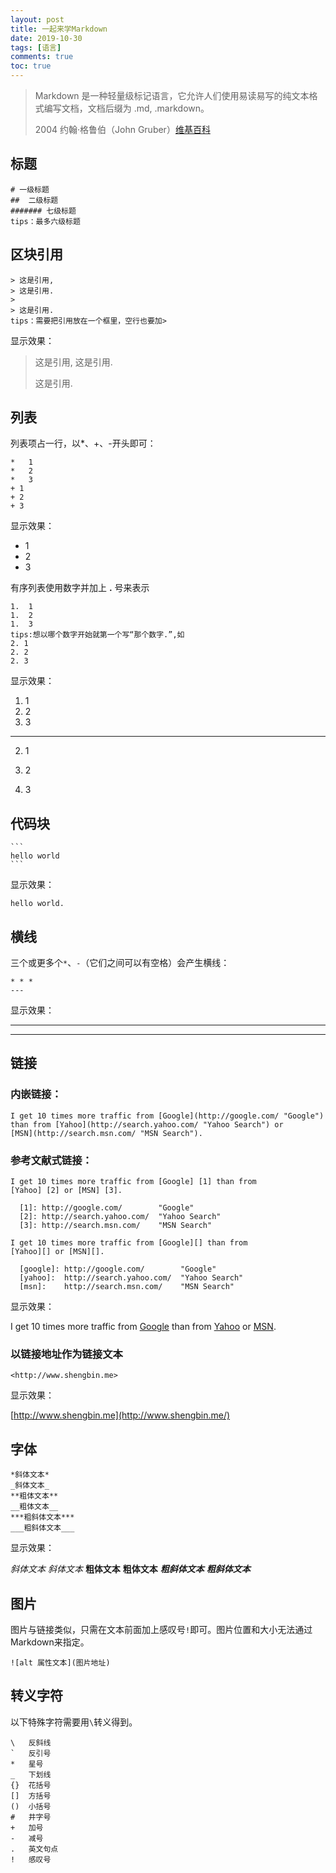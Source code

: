 ```yaml
---
layout: post
title: 一起来学Markdown
date: 2019-10-30
tags: [语言]
comments: true
toc: true
---
```




> Markdown 是一种轻量级标记语言，它允许人们使用易读易写的纯文本格式编写文档，文档后缀为 .md, .markdown。
>
> 2004	约翰·格鲁伯（John Gruber）[维基百科](https://zh.wikipedia.org/wiki/Markdown)



## 标题

```
# 一级标题
##  二级标题
####### 七级标题
tips：最多六级标题
```

## 区块引用

```
> 这是引用,
> 这是引用.
>
> 这是引用.
tips：需要把引用放在一个框里，空行也要加>
```

显示效果：

> 这是引用,
> 这是引用.
>
> 这是引用.

## 列表

列表项占一行，以*、+、-开头即可：

```
*   1
*   2
*   3
+ 1
+ 2
+ 3
```

显示效果：

*   1
*   2
*   3

有序列表使用数字并加上 **.** 号来表示

```
1.  1
1.  2
1.  3
tips:想以哪个数字开始就第一个写“那个数字.”,如
2. 1
2. 2
2. 3
```

显示效果：

1.  1
1.  2
1.  3

***

2. 1

3. 2

4. 3

   

## 代码块

```
​```
hello world
​```
```

显示效果：

```
hello world.
```

## 横线

三个或更多个`*`、`-`（它们之间可以有空格）会产生横线：

```
* * *
---
```

显示效果：

* * * * *

---

## 链接

### 内嵌链接：

```
I get 10 times more traffic from [Google](http://google.com/ "Google")
than from [Yahoo](http://search.yahoo.com/ "Yahoo Search") or
[MSN](http://search.msn.com/ "MSN Search").
```

### 参考文献式链接：

```
I get 10 times more traffic from [Google] [1] than from
[Yahoo] [2] or [MSN] [3].

  [1]: http://google.com/        "Google"
  [2]: http://search.yahoo.com/  "Yahoo Search"
  [3]: http://search.msn.com/    "MSN Search"

I get 10 times more traffic from [Google][] than from
[Yahoo][] or [MSN][].

  [google]: http://google.com/        "Google"
  [yahoo]:  http://search.yahoo.com/  "Yahoo Search"
  [msn]:    http://search.msn.com/    "MSN Search"

```

显示效果：

I get 10 times more traffic from [Google](http://google.com/ "Google") than from [Yahoo](http://search.yahoo.com/ "Yahoo Search") or [MSN](http://search.msn.com/ "MSN Search").

### 以链接地址作为链接文本

```
<http://www.shengbin.me> 
```

显示效果：

[http://www.shengbin.me](http://www.shengbin.me/)

## 字体

```
*斜体文本*
_斜体文本_
**粗体文本**
__粗体文本__
***粗斜体文本***
___粗斜体文本___
```

显示效果：

*斜体文本*
_斜体文本_
**粗体文本**
__粗体文本__
***粗斜体文本***
___粗斜体文本___

## 图片

图片与链接类似，只需在文本前面加上感叹号`!`即可。图片位置和大小无法通过Markdown来指定。

```
![alt 属性文本](图片地址)
```

## 转义字符

以下特殊字符需要用`\`转义得到。

```
\   反斜线
`   反引号
*   星号
_   下划线
{}  花括号
[]  方括号
()  小括号
#   井字号
+   加号
-   减号
.   英文句点
!   感叹号
```

